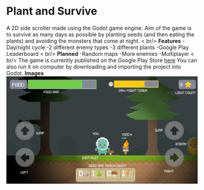 # Plant and Survive
A 2D side scroller made using the Godot game engine. Aim of the game is to survive as many days as possible by planting seeds (and then eating the plants) and avoiding the monsters that come at night.
< br/>
**Features**
-Day/night cycle
-2 different enemy types
-3 different plants
-Google Play Leaderboard
< br/>
**Planned**
-Random maps
-More enemies
-Multiplayer
< br/>
The game is currently published on the Google Play Store [here](https://play.google.com/store/apps/details?id=org.godotengine.gamejam)
You can also run it on computer by downloading and importing the project into Godot. 
**Images**
![pic alt](https://github.com/Wallace99/GameJam/blob/master/controls.png)
